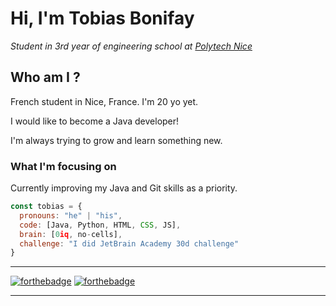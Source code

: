 # Hi, I'm Tobias Bonifay
_Student in 3rd year of engineering school at <a href="https://polytech.univ-cotedazur.fr">Polytech Nice</a>_


## Who am I ? 

<p>French student in Nice, France. I'm 20 yo yet.</p>
<p>I would like to become a Java developer! </p>
<p>I'm always trying to grow and learn something new.</p>

### What I'm focusing on 


Currently improving my Java and Git skills as a priority.

```javascript
const tobias = {
  pronouns: "he" | "his",
  code: [Java, Python, HTML, CSS, JS],
  brain: [0iq, no-cells],
  challenge: "I did JetBrain Academy 30d challenge"
}
```

---

[![forthebadge](http://forthebadge.com/images/badges/built-with-love.svg)](http://forthebadge.com)  [![forthebadge](http://forthebadge.com/images/badges/powered-by-coffee.svg)](http://forthebadge.com)

---
